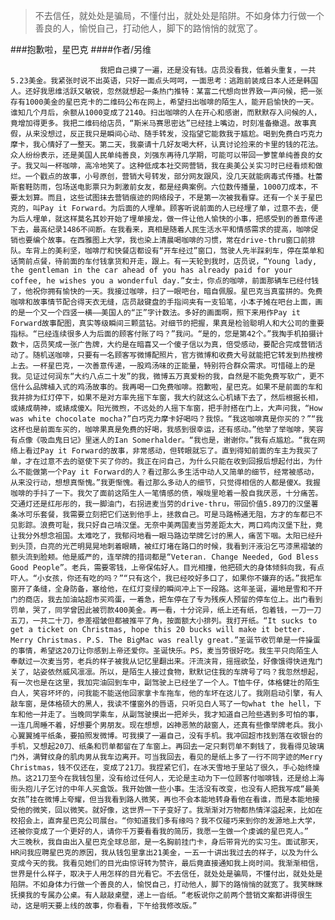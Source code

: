 > 不去信任，就处处是骗局，不懂付出，就处处是陷阱。不如身体力行做一个善良的人，愉悦自己，打动他人，脚下的路悄悄的就宽了。

###抱歉啦，星巴克
####作者/另维

						我把自己摸了一遍，还是没有钱。店员没看我，低着头重复，一共5.23美金。我紧张时说不出英语，只好一面点头呵呵，一面思考：逃跑前装成日本人还是韩国人。还好我思维活跃又敏锐，忽然就想起一条热门推特：某富二代想向世界致一声问候，把一张存有1000美金的星巴克卡的二维码公布在网上，希望扫出咖啡的陌生人，能开启愉快的一天。谁知几个月后，余额从1000变成了2140。扫出咖啡的人在开心和感谢，而默默存入问候的人，竟增加得更多。我把二维码给店员，“斯米马赛思密达”已经挂上嘴边，时刻准备撤退。故事真假，从来没想过，反正我只是瞬间心动、随手转发，没指望它能救我于尴尬。喝到免费白巧克力摩卡，我心情好了一整天。第二天，我豪请十几好友喝大杯，认真讨论捡来的卡里的钱的花法。众人纷纷表示，还是美国人民单纯善良，刘强东再待几学期，可能可以带回一箩筐单纯善良的女子。我又叫一杯咖啡，高冷地笑了。这种低成本社交网营销，我在奥美公关实习时已经看烦和做烂。一个戳点的故事，小号原创，营销大号转发，部分网友跟风，没几天就能病毒式传播。杜蕾斯套鞋防雨，包场送电影票只为刺激前女友，都是经典案例。六位数传播量，1000刀成本，不要太划算。而且，这些试图抹去营销痕迹的网络段子，不是第一次被我看穿。还有一个关于星巴克的，叫Pay it Forward。为后面的人埋单。顾客听说前面的人已经埋了单，过意不去，便为后人埋单，就这样莫名其妙开始了埋单接龙，做一件让他人愉快的小事，把感受到的善意传递下去，最高纪录1486不间断。在我看来，真相是随着人民生活水平和情感需求的提高，咖啡促销也要编个故事。在西雅图上大学，我也染上清晨喝咖啡的习惯，常在drive-thru窗口前排队。车背上的美利坚，咖啡厅和快餐店都设有“开车经过”窗口，驾驶人先半踩刹车，停在菜单和话筒前点餐，待前面的车付钱拿货和开走，跟上。有一天轮到我时，店员说，“Young lady, the gentleman in the car ahead of you has already paid for your coffee, he wishes you a wonderful day.”女士，你点的咖啡，前面那辆车已经付钱了，他祝你拥有愉快的一天。我接过咖啡，扫了一眼吧台，暗自佩服。星巴克当真蛮拼的。免费咖啡和故事情节配合得天衣无缝，店员敲键盘的手指间夹有一支铅笔，小本子摊在吧台上面，画的是一个又一个四竖一横——美国人的“正”字计数法。多好的画面啊，照下来用作Pay it Forward故事配图，真实等级瞬间三颗蓝钻。对细节的把握，果真是检验聪明人和大公司的重要指标。“已经连续很多人为后面的顾客付账了吗？”我问。“是的，您是第42个。”我掏手机拍摄计数卡，店员笑成一张广告牌，大约是在暗喜又一个傻子信以为真，倍受感动，要配合完成营销活动了。随机送咖啡，只要有一名顾客写微博配照片，官方微博和收费大号就能把它转发到热搜榜上去。一杯星巴克，一次善意传递，一股鸡汤味的正能量，特别符合群众需求。可惜碰上的是我。见证过何润东“大约八点二十发”的我，微博五万真爱粉的我，自然是不能免费写软广，更不信什么品牌植入式的鸡汤故事的。我再喝一口免费咖啡。抱歉啦，星巴克。如果不是前面的车和我并排为红灯停下，如果不是对方率先摇下车窗，我大约就这么心机婊下去了，然后根据长相，或婊成萌神，或婊成傻X。阳光微煦，不远处的人摇下车窗，把手肘搭在门上，大声问我，“How was white chocolate mocha?”白巧克力摩卡好喝吗？我惊。“我这咖啡真是你买的？”“我这杯也是前面车买的，咖啡果真是免费的好喝，我感到很幸运，还有感动。”他举了举咖啡，笑容有点像《吸血鬼日记》里迷人的Ian Somerhalder。“我也是，谢谢你。”我有点尴尬。“我在网络上看过Pay it Forward的故事，非常感动，但转眼就忘了。直到得知前面的车主为我买了单，才在过意不去的驱使下买了你的。我正在问自己，为什么只能在收到回报后想起付出，为什么不能做第一个Pay it Forward的人？看过那么多生活中动人又简单的细节，经常被感动，从来没行动，想想真惭愧。”我更惭愧。看过那么多动人的细节，只觉得相信的人都是傻X。我握咖啡的手抖了一下。我欠了面前这陌生人一笔情感的债，喉咙里呛着一股自我厌恶，十分痛苦。交通灯还是红彤彤的，我一脚油门，右拐进麦当劳的drive-thru，带回价值5.89刀的汉堡薯条冰可乐套餐，我需要立刻把它们送到他手上，拯救自己。可是马路畅通无阻，方才的车都已不见影踪。浪费可耻，我只好自己啃汉堡。无奈中美两国麦当劳差距太大，两口鸡肉汉堡下肚，竟让我分外想念祖国。太难吃了，我郁闷地看一眼马路边举牌乞讨的黑人，痛苦下咽。太阳已经升到头顶，白亮的光芒明晃晃地刺着眼睛，被红灯堵在路口的时候，我看到汗液沿乞丐漆黑褶皱的额头流到脸颊。他是威严的，连举牌的措词都是“Veteran. Change Needed, God Bless Good People”。老兵，需要零钱，上帝保佑好人。目光相撞，他把硕大的身体倾斜向我，有点吓人。“小女孩，你还有吃的吗？”“只有这个，我已经咬好多口了，如果你不嫌弃的话。”我把车窗开了条缝，全身防备，塞给他，在红灯变绿的瞬间冲上下一段路。这年圣诞，遍地是雪和不开门的商店，我去加油站超市买鸡蛋，一着急，把车停在了专为残疾人预留的停车位上。出门看到罚单，哭了，同学曾因此被罚款400美金。再一看，十分诧异，纸上还有纸，包着钱，一刀一刀五刀，一共二十刀，参差褶皱但都被推平了角，按面额大小排列。我打开纸。“It sucks to get a ticket on Christmas, hope this 20 bucks will make it better. Merry Christmas. P.S. The BigMac was really great.”圣诞节收罚单是一件操蛋的事情，希望这20刀让你感到上帝还爱你。圣诞快乐。PS，麦当劳很好吃。我生平只向陌生人奉献过一次麦当劳，老兵的样子被我从记忆里翻出来。汗流浃背，摇摇欲坠，好像饿得快进鬼门关了，站姿依然威风凛凛。所以，是陌生人接过食物，默默记住我的车牌号了吗？我忽然想起，有一次也是在这里，我加完油回到车中，副驾驶上已经坐了一个人。T恤牛仔，体格健壮的陌生白人，笑容坏坏的，问我能不能送他回家拿卡车拖车，他的车坏在这儿了。我刚启动引擎，有人敲车窗，是体格硕大的黑人，我读不懂窗外的唇语，只听见白人骂了一句what the hell，下车和他一并走了。当晚同学乘车，从副驾驶摸出一把斧头，我才知道自己险些遇到多可怕的事，一连几周睡不着，好想要个男朋友。现在想想，凶神恶煞的敲窗人，还真有些像举牌老兵。我小心翼翼摊平纸条，要拍照发微博。可我摸了一遍自己，没有手机。我冲回超市找到落在收银台的手机，又想起20刀、纸条和罚单都留在了车窗上。再回去一定只剩罚单不剩钱了，我看得见玻璃门外，满臂纹身的肌肉男从我车边离开。可当我回去，看见的是纸上多了一行不同字迹的Merry Christmas，钱不仅还在，变成了21刀。我捏紧它们，在冰天雪地于里站了很久，手心始终燥热。这21刀至今在我钱包里，没有给过任何人，无论是主动为下一位顾客付咖啡钱，还是给上海街头抱儿子乞讨的中年人买盒饭。我开始做一些小事。生活没有改变，也没有人把我写成“最美女孩”挂在微博上夸耀，但当我看到路人微笑，再也不会本能地转身看他在看谁，而是本能地接受他的微笑，回以微笑。就好像，这世界一下子变好了。我渐渐对万物都热情洋溢起来，比如在校招会上，直奔星巴克公司展台。“你知道我们多有缘吗？我不仅碰巧来到你的发源地上大学，还被你变成了一个更好的人，请你千万要看看我的简历，我愿一生做一个虔诚的星巴克人。”　　大三晚秋，我自由出入星巴克全球总部，是一名胸前挂门卡，身后带背光的实习生。面试那天，HR问我应聘星巴克的原因，我从钱包里拿出21美金，一五一十讲出我过去的样子，以及为什么变成今天的我。我看见她们的目光由惊讶转为赞许，最后竟直接通知我上岗时间。我渐渐相信，世界是什么样子，取决于人用怎样的目光看它。不去信任，就处处是骗局，不懂付出，就处处是陷阱。不如身体力行做一个善良的人，愉悦自己，打动他人，脚下的路悄悄的就宽了。我笑眯眯抚摸我的专属办公桌。有人敲敲桌壁，递上一沓纸。“老板说你之前两个营销文案都讲得很生动，这是明天要上线的故事，你看看，下午给我修改版。”			  		